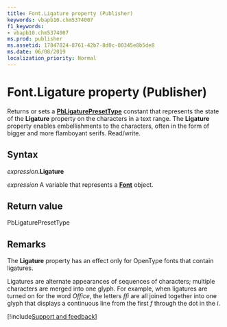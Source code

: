 ```yaml
---
title: Font.Ligature property (Publisher)
keywords: vbapb10.chm5374007
f1_keywords:
- vbapb10.chm5374007
ms.prod: publisher
ms.assetid: 17847824-8761-42b7-8d0c-00345e8b5de8
ms.date: 06/08/2019
localization_priority: Normal
---
```



# Font.Ligature property (Publisher)

Returns or sets a **[PbLigaturePresetType](Publisher.pbligaturepresettype.md)** constant that represents the state of the **Ligature** property on the characters in a text range. The **Ligature** property enables embellishments to the characters, often in the form of bigger and more flamboyant serifs. Read/write.


## Syntax

_expression_.**Ligature**

_expression_ A variable that represents a **[Font](Publisher.Font.md)** object.


## Return value

PbLigaturePresetType


## Remarks

The **Ligature** property has an effect only for OpenType fonts that contain ligatures.

Ligatures are alternate appearances of sequences of characters; multiple characters are merged into one glyph. For example, when ligatures are turned on for the word _Office_, the letters _ffi_ are all joined together into one glyph that displays a continuous line from the first _f_ through the dot in the _i_.

[!include[Support and feedback](~/includes/feedback-boilerplate.md)]
